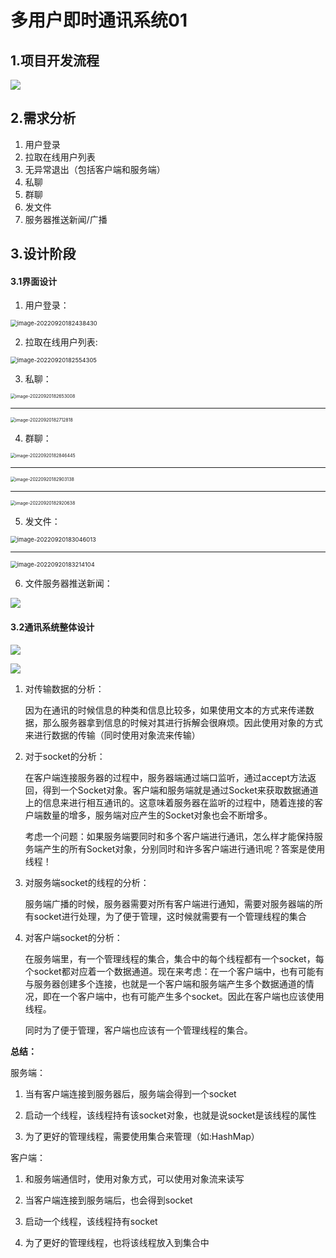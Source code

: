 # 多用户即时通讯系统01

## 1.项目开发流程

![](https://liyuelian.oss-cn-shenzhen.aliyuncs.com/imgs/%E9%A1%B9%E7%9B%AE%E5%BC%80%E5%8F%91%E6%B5%81%E7%A8%8B.png)



## 2.需求分析

1. 用户登录
2. 拉取在线用户列表
3. 无异常退出（包括客户端和服务端）
4. 私聊
5. 群聊
6. 发文件
7. 服务器推送新闻/广播



## 3.设计阶段

#### 3.1界面设计

1. 用户登录：

<img src="https://liyuelian.oss-cn-shenzhen.aliyuncs.com/imgs/image-20220920182438430.png" alt="image-20220920182438430" style="zoom:67%;" />

2. 拉取在线用户列表:

<img src="https://liyuelian.oss-cn-shenzhen.aliyuncs.com/imgs/image-20220920182554305.png" alt="image-20220920182554305" style="zoom:67%;" />



3. 私聊：

<img src="https://liyuelian.oss-cn-shenzhen.aliyuncs.com/imgs/image-20220920182653008.png" alt="image-20220920182653008" style="zoom: 50%;" />

***

<img src="https://liyuelian.oss-cn-shenzhen.aliyuncs.com/imgs/image-20220920182712818.png" alt="image-20220920182712818" style="zoom:50%;" />



4. 群聊：

<img src="https://liyuelian.oss-cn-shenzhen.aliyuncs.com/imgs/image-20220920182846445.png" alt="image-20220920182846445" style="zoom:50%;" />

***

<img src="https://liyuelian.oss-cn-shenzhen.aliyuncs.com/imgs/image-20220920182903138.png" alt="image-20220920182903138" style="zoom:50%;" />

***

<img src="https://liyuelian.oss-cn-shenzhen.aliyuncs.com/imgs/image-20220920182920638.png" alt="image-20220920182920638" style="zoom:50%;" />



5. 发文件：

<img src="https://liyuelian.oss-cn-shenzhen.aliyuncs.com/imgs/image-20220920183046013.png" alt="image-20220920183046013" style="zoom: 67%;" />

***

<img src="https://liyuelian.oss-cn-shenzhen.aliyuncs.com/imgs/image-20220920183214104.png" alt="image-20220920183214104" style="zoom: 67%;" />



6. 文件服务器推送新闻：

![](https://liyuelian.oss-cn-shenzhen.aliyuncs.com/imgs/%E6%9C%8D%E5%8A%A1%E5%99%A8%E5%B9%BF%E6%92%AD%E7%95%8C%E9%9D%A2%E8%AE%BE%E8%AE%A1.png)



#### 3.2通讯系统整体设计



![](https://liyuelian.oss-cn-shenzhen.aliyuncs.com/imgs/%E9%80%9A%E8%AE%AF%E7%B3%BB%E7%BB%9F%E6%95%B4%E4%BD%93%E5%88%86%E6%9E%903.0.png)

![](https://liyuelian.oss-cn-shenzhen.aliyuncs.com/imgs/%E9%80%9A%E4%BF%A1%E7%B3%BB%E7%BB%9F%E6%95%B4%E4%BD%93%E5%88%86%E6%9E%904.0.png)



1. 对传输数据的分析：

   因为在通讯的时候信息的种类和信息比较多，如果使用文本的方式来传递数据，那么服务器拿到信息的时候对其进行拆解会很麻烦。因此使用对象的方式来进行数据的传输（同时使用对象流来传输）

   

2. 对于socket的分析：

   在客户端连接服务器的过程中，服务器端通过端口监听，通过accept方法返回，得到一个Socket对象。客户端和服务端就是通过Socket来获取数据通道上的信息来进行相互通讯的。这意味着服务器在监听的过程中，随着连接的客户端数量的增多，服务端对应产生的Socket对象也会不断增多。

   考虑一个问题：如果服务端要同时和多个客户端进行通讯，怎么样才能保持服务端产生的所有Socket对象，分别同时和许多客户端进行通讯呢？答案是使用线程！

   

3. 对服务端socket的线程的分析：

   服务端广播的时候，服务器需要对所有客户端进行通知，需要对服务器端的所有socket进行处理，为了便于管理，这时候就需要有一个管理线程的集合

   

4. 对客户端socket的分析：

   在服务端里，有一个管理线程的集合，集合中的每个线程都有一个socket，每个socket都对应着一个数据通道。现在来考虑：在一个客户端中，也有可能有与服务器创建多个连接，也就是一个客户端和服务端产生多个数据通道的情况，即在一个客户端中，也有可能产生多个socket。因此在客户端也应该使用线程。

   同时为了便于管理，客户端也应该有一个管理线程的集合。



**总结：**

服务端：

1. 当有客户端连接到服务器后，服务端会得到一个socket

2. 启动一个线程，该线程持有该socket对象，也就是说socket是该线程的属性

3. 为了更好的管理线程，需要使用集合来管理（如:HashMap）

客户端：

1. 和服务端通信时，使用对象方式，可以使用对象流来读写

2. 当客户端连接到服务端后，也会得到socket

3. 启动一个线程，该线程持有socket

4. 为了更好的管理线程，也将该线程放入到集合中


